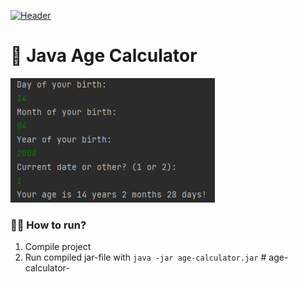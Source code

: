 [![Header](https://github.com/st0pcha/st0pcha/blob/main/assets/header.png)](https://st0pcha.github.io/)

# 🧮 Java Age Calculator
[![Screenshot](./screenshot.png)](https://github.com/st0pcha)

### 🏃‍♂️ How to run?
1. Compile project
2. Run compiled jar-file with `java -jar age-calculator.jar`
#   a g e - c a l c u l a t o r - 
 
 